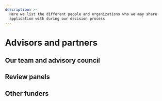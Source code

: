 ```yaml
---
description: >-
  Here we list the different people and organizations who we may share your
  application with during our decision process
---
```


# Advisors and partners

## Our team and advisory council

## Review panels

## Other funders



